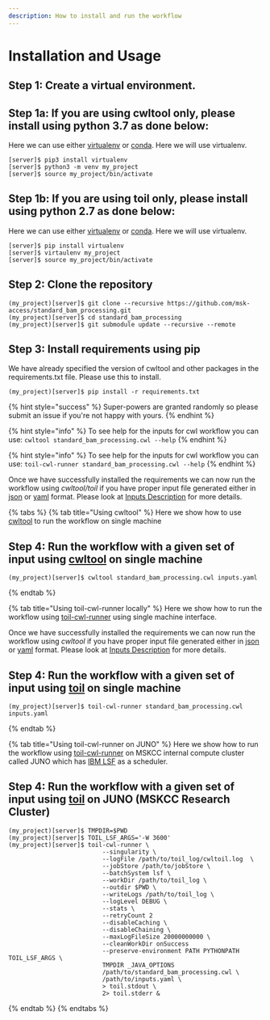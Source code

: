 ```yaml
---
description: How to install and run the workflow
---
```


# Installation and Usage

## Step 1: Create a virtual environment.

## Step 1a: If you are using cwltool only, please install using python 3.7 as done below:

Here we can use either [virtualenv](https://virtualenv.pypa.io/) or [conda](https://docs.conda.io/en/latest/). Here we will use virtualenv.

```text
[server]$ pip3 install virtualenv
[server]$ python3 -m venv my_project
[server]$ source my_project/bin/activate
```

## Step 1b: If you are using toil only, please install using python 2.7 as done below:

Here we can use either [virtualenv](https://virtualenv.pypa.io/) or [conda](https://docs.conda.io/en/latest/). Here we will use virtualenv.

```text
[server]$ pip install virtualenv
[server]$ virtaulenv my_project
[server]$ source my_project/bin/activate
```

## Step 2: Clone the repository

```text
(my_project)[server]$ git clone --recursive https://github.com/msk-access/standard_bam_processing.git
(my_project)[server]$ cd standard_bam_processing
(my_project)[server]$ git submodule update --recursive --remote
```

## Step 3: Install requirements using pip

We have already specified the version of cwltool and other packages in the requirements.txt file. Please use this to install.

```text
(my_project)[server]$ pip install -r requirements.txt
```

{% hint style="success" %}
Super-powers are granted randomly so please submit an issue if you're not happy with yours.
{% endhint %}

{% hint style="info" %}
To see help for the inputs for cwl workflow you can use: `cwltool standard_bam_processing.cwl --help`
{% endhint %}

{% hint style="info" %}
To see help for the inputs for cwl workflow you can use: `toil-cwl-runner standard_bam_processing.cwl --help`
{% endhint %}

Once we have successfully installed the requirements we can now run the workflow using _cwltool/toil_ if you have proper input file generated either in [json](https://www.json.org/) or [yaml](https://yaml.org/) format. Please look at [Inputs Description](inputs-description.md) for more details.

{% tabs %}
{% tab title="Using cwltool" %}
Here we show how to use [cwltool](https://github.com/common-workflow-language/cwltool) to run the workflow on single machine

## Step 4: Run the workflow with a given set of input using [cwltool](https://github.com/common-workflow-language/cwltool) on single machine

```text
(my_project)[server]$ cwltool standard_bam_processing.cwl inputs.yaml
```
{% endtab %}

{% tab title="Using toil-cwl-runner locally" %}
Here we show how to run the workflow using [toil-cwl-runner](https://toil.readthedocs.io/en/latest/running/introduction.html) using single machine interface.

Once we have successfully installed the requirements we can now run the workflow using _cwltool_ if you have proper input file generated either in [json](https://www.json.org/) or [yaml](https://yaml.org/) format. Please look at [Inputs Description](inputs-description.md) for more details.

## Step 4: Run the workflow with a given set of input using [toil](https://toil.readthedocs.io/en/latest/running/introduction.html) on single machine

```text
(my_project)[server]$ toil-cwl-runner standard_bam_processing.cwl inputs.yaml
```
{% endtab %}

{% tab title="Using toil-cwl-runner on JUNO" %}
Here we show how to run the workflow using [toil-cwl-runner](https://toil.readthedocs.io/en/latest/running/introduction.html) on MSKCC internal compute cluster called JUNO which has [IBM LSF](https://www.ibm.com/support/knowledgecenter/en/SSETD4/product_welcome_platform_lsf.html) as a scheduler.

## Step 4: Run the workflow with a given set of input using [toil](https://toil.readthedocs.io/en/latest/running/introduction.html) on JUNO \(MSKCC Research Cluster\)

```text
(my_project)[server]$ TMPDIR=$PWD
(my_project)[server]$ TOIL_LSF_ARGS='-W 3600'
(my_project)[server]$ toil-cwl-runner \
                          --singularity \
                          --logFile /path/to/toil_log/cwltoil.log  \
                          --jobStore /path/to/jobStore \
                          --batchSystem lsf \
                          --workDir /path/to/toil_log \
                          --outdir $PWD \
                          --writeLogs /path/to/toil_log \
                          --logLevel DEBUG \
                          --stats \
                          --retryCount 2 
                          --disableCaching \
                          --disableChaining \
                          --maxLogFileSize 20000000000 \
                          --cleanWorkDir onSuccess
                          --preserve-environment PATH PYTHONPATH TOIL_LSF_ARGS \
                          TMPDIR _JAVA_OPTIONS
                          /path/to/standard_bam_processing.cwl \
                          /path/to/inputs.yaml \
                          > toil.stdout \
                          2> toil.stderr &
```
{% endtab %}
{% endtabs %}


